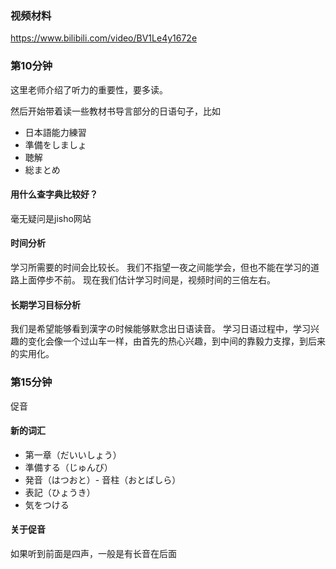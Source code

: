 ### 视频材料
https://www.bilibili.com/video/BV1Le4y1672e

### 第10分钟

这里老师介绍了听力的重要性，要多读。

然后开始带着读一些教材书导言部分的日语句子，比如
* 日本語能力練習
* 準備をしましょ
* 聴解
* 総まとめ

#### 用什么查字典比较好？
毫无疑问是jisho网站

#### 时间分析
学习所需要的时间会比较长。
我们不指望一夜之间能学会，但也不能在学习的道路上面停步不前。
现在我们估计学习时间是，视频时间的三倍左右。

#### 长期学习目标分析
我们是希望能够看到漢字の时候能够默念出日语读音。
学习日语过程中，学习兴趣的变化会像一个过山车一样，由首先的热心兴趣，到中间的靠毅力支撑，到后来的实用化。



### 第15分钟
促音

#### 新的词汇
* 第一章（だいいしょう）
* 準備する（じゅんび）
* 発音（はつおと）- 音柱（おとばしら）
* 表記（ひょうき）
* 気をつける


#### 关于促音
如果听到前面是四声，一般是有长音在后面

